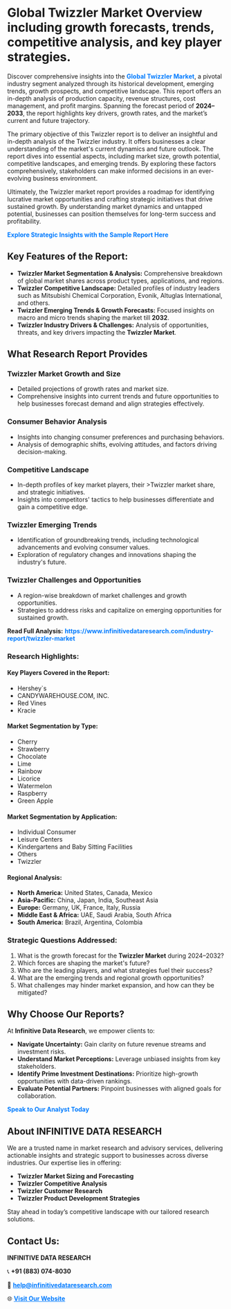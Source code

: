 <h1>Global Twizzler Market Overview including growth forecasts, trends, competitive analysis, and key player strategies.</h1>
<p>
Discover comprehensive insights into the 
<a href="https://www.infinitivedataresearch.com/industry-report/twizzler-market" rel="dofollow" style="color: #007BFF; text-decoration: none;"><strong>Global Twizzler Market</strong></a>, a pivotal industry segment analyzed through its historical development, emerging trends, growth prospects, and competitive landscape. This report offers an in-depth analysis of production capacity, revenue structures, cost management, and profit margins. Spanning the forecast period of <strong>2024–2033</strong>, the report highlights key drivers, growth rates, and the market’s current and future trajectory.
</p>
<p>
The primary objective of this Twizzler report is to deliver an insightful and in-depth analysis of the Twizzler industry. It offers businesses a clear understanding of the market's current dynamics and future outlook. The report dives into essential aspects, including market size, growth potential, competitive landscapes, and emerging trends. By exploring these factors comprehensively, stakeholders can make informed decisions in an ever-evolving business environment.
</p>
<p>
Ultimately, the Twizzler market report provides a roadmap for identifying lucrative market opportunities and crafting strategic initiatives that drive sustained growth. By understanding market dynamics and untapped potential, businesses can position themselves for long-term success and profitability.
</p>
<p>
<a href="https://www.infinitivedataresearch.com/request-sample/reportId=111011" style="color: #007BFF; text-decoration: none;"><strong>Explore Strategic Insights with the Sample Report Here</strong></a>
</p>

<h2>Key Features of the Report:</h2>
<ul>
<li><strong>Twizzler Market Segmentation & Analysis:</strong> Comprehensive breakdown of global market shares across product types, applications, and regions.</li>
<li><strong>Twizzler Competitive Landscape:</strong> Detailed profiles of industry leaders such as Mitsubishi Chemical Corporation, Evonik, Altuglas International, and others.</li>
<li><strong>Twizzler Emerging Trends & Growth Forecasts:</strong> Focused insights on macro and micro trends shaping the market till <strong>2032</strong>.</li>
<li><strong>Twizzler Industry Drivers & Challenges:</strong> Analysis of opportunities, threats, and key drivers impacting the <strong>Twizzler Market</strong>.</li>
</ul>

<h2>What Research Report Provides</h2>
<h3>Twizzler Market Growth and Size</h3>
<ul>
<li>Detailed projections of growth rates and market size.</li>
<li>Comprehensive insights into current trends and future opportunities to help businesses forecast demand and align strategies effectively.</li>
</ul>

<h3>Consumer Behavior Analysis</h3>
<ul>
<li>Insights into changing consumer preferences and purchasing behaviors.</li>
<li>Analysis of demographic shifts, evolving attitudes, and factors driving decision-making.</li>
</ul>

<h3>Competitive Landscape</h3>
<ul>
<li>In-depth profiles of key market players, their >Twizzler market share, and strategic initiatives.</li>
<li>Insights into competitors' tactics to help businesses differentiate and gain a competitive edge.</li>
</ul>

<h3>Twizzler Emerging Trends</h3>
<ul>
<li>Identification of groundbreaking trends, including technological advancements and evolving consumer values.</li>
<li>Exploration of regulatory changes and innovations shaping the industry's future.</li>
</ul>

<h3>Twizzler Challenges and Opportunities</h3>
<ul>
<li>A region-wise breakdown of market challenges and growth opportunities.</li>
<li>Strategies to address risks and capitalize on emerging opportunities for sustained growth.</li>
</ul>
<p><strong>Read Full Analysis:</strong> <a href="https://www.infinitivedataresearch.com/industry-report/twizzler-market" rel="dofollow" style="color: #007BFF; text-decoration: none;"><strong>https://www.infinitivedataresearch.com/industry-report/twizzler-market</strong></a></p>
<h3>Research Highlights:</h3>
<h4>Key Players Covered in the Report:</h4>
<ul><li>Hershey`s</li><li>CANDYWAREHOUSE.COM, INC.</li><li>Red Vines</li><li>Kracie</li></ul>
<h4>Market Segmentation by Type:</h4>
<ul><li>Cherry</li><li>Strawberry</li><li>Chocolate</li><li>Lime</li><li>Rainbow</li><li>Licorice</li><li>Watermelon</li><li>Raspberry</li><li>Green Apple</li></ul>
<h4>Market Segmentation by Application:</h4>
<ul><li>Individual Consumer</li><li>Leisure Centers</li><li>Kindergartens and Baby Sitting Facilities</li><li>Others</li><li>Twizzler</li></ul>

<h4>Regional Analysis:</h4>
<ul>
<li><strong>North America:</strong> United States, Canada, Mexico</li>
<li><strong>Asia-Pacific:</strong> China, Japan, India, Southeast Asia</li>
<li><strong>Europe:</strong> Germany, UK, France, Italy, Russia</li>
<li><strong>Middle East & Africa:</strong> UAE, Saudi Arabia, South Africa</li>
<li><strong>South America:</strong> Brazil, Argentina, Colombia</li>
</ul>

<h3>Strategic Questions Addressed:</h3>
<ol>
<li>What is the growth forecast for the <strong>Twizzler Market</strong> during 2024–2032?</li>
<li>Which forces are shaping the market's future?</li>
<li>Who are the leading players, and what strategies fuel their success?</li>
<li>What are the emerging trends and regional growth opportunities?</li>
<li>What challenges may hinder market expansion, and how can they be mitigated?</li>
</ol>

<h2>Why Choose Our Reports?</h2>
<p>At <strong>Infinitive Data Research</strong>, we empower clients to:</p>
<ul>
<li><strong>Navigate Uncertainty:</strong> Gain clarity on future revenue streams and investment risks.</li>
<li><strong>Understand Market Perceptions:</strong> Leverage unbiased insights from key stakeholders.</li>
<li><strong>Identify Prime Investment Destinations:</strong> Prioritize high-growth opportunities with data-driven rankings.</li>
<li><strong>Evaluate Potential Partners:</strong> Pinpoint businesses with aligned goals for collaboration.</li>
</ul>
<p><a href="https://www.infinitivedataresearch.com/industry-report/twizzler-market" rel="dofollow" style="color: #007BFF; text-decoration: none;"><strong>Speak to Our Analyst Today</strong></a></p>

<h2>About INFINITIVE DATA RESEARCH</h2>
<p>We are a trusted name in market research and advisory services, delivering actionable insights and strategic support to businesses across diverse industries. Our expertise lies in offering:</p>
<ul>
<li><strong>Twizzler Market Sizing and Forecasting</strong></li>
<li><strong>Twizzler Competitive Analysis</strong></li>
<li><strong>Twizzler Customer Research</strong></li>
<li><strong>Twizzler Product Development Strategies</strong></li>
</ul>
<p>Stay ahead in today’s competitive landscape with our tailored research solutions.</p>

<h2>Contact Us:</h2>
<p><strong>INFINITIVE DATA RESEARCH</strong></p>
<p>📞 <strong>+91 (883) 074-8030</strong></p>
<p>📧 <strong><a href="mailto:help@infinitivedataresearch.com" style="color: #007BFF;">help@infinitivedataresearch.com</a></strong></p>
<p>🌐 <strong><a href="https://www.infinitivedataresearch.com" rel="dofollow" style="color: #007BFF;">Visit Our Website</a></strong></p>